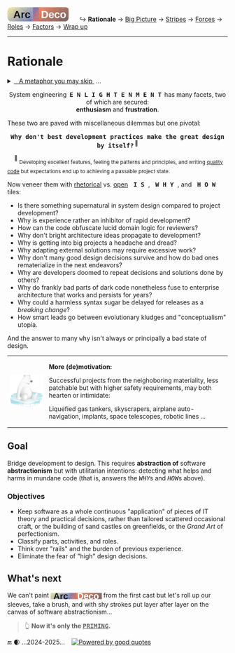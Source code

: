 [![Arc Deco.](../../../../_rsc/_img/ArcDeco/ArcDeco-bar-h33px_rounded.png)](../../README.md) &nbsp;&nbsp;&nbsp;&nbsp;&nbsp;↪️&nbsp;**Rationale** -> [Big Picture](../02.BigPict/README.md) -> [Stripes](../03.Stripes/README.md) -> [Forces](../04.Forces/README.md) -> [Roles](../05.Roles/README.md) -> [Factors](../06.Factors/README.md) -> [Wrap&nbsp;up](../07.Wrapping/README.md)

---

# Rationale

<details><summary><ins>&nbsp;&nbsp;&nbsp;A metaphor you may skip&nbsp;</ins>&nbsp;...</summary>
&nbsp;&nbsp;&nbsp;&nbsp;&nbsp;... but (thanks) you've clicked.

<p dir="rtl">A cherry-picked <b>metaphor</b><br />.simplifies explanation<br />(.At times even for readers)</p>

<table><tr valign="top"><td><p><b>Figure of chess is a universal figure of speech...</b><sup>♟️</sup></p>
  <p><img alt="&nbsp;IT chess phantasy" src="../../../../_rsc/_img/illus/ChessIT.jpg" /></p>
<div dir="rtl"><sub>or I'm boring and unimaginative to&nbsp;&#8230;&nbsp;</sub><sup>♟️</sup><br><sub>.propose better and smarter analogies</sub></div>
  <br /><br /></bre><blockquote><b>Who is the opponent in software?</b><br />
  Not a customer, a manager, or a user.<br />The development<b>!</b></blockquote>
</td><td>
<p>♕♛&nbsp;Learning elementary programming and the rules of the checkered strategy are both fast and attainable for the masses. 
Starting programming resembles games of neophytes: <i>blitz</i> (wins follow fails), fun, and visibly improving.</p>

<p>♖♜&nbsp;Understanding and learning principles and check patterns will prevent blunders but not positional traps of better opponents.<br />
In like manner, a keen junior will soon write good pieces of code but shaky solutions.</p>

<p>♗♝&nbsp;Chess openings rest on studied memorized decisions and strong theory. In software, it means IT education, selection of platforms, frameworks, and external parts, when experimentation and creativity are abnormal</p>

<p>♘♞&nbsp;Then the perception of combinatory vastness and the need to think in several moves lifts the curtain of first naive impressions.<br />
"Moves" in software are multilevel projections over digits and their calculations with enormous space <code><b>&gt;</b>&thinsp;8x8</code> for phantasies and alternative solutions.</p>

<p>Passion wouldn't be enough to rise to a higher - learning and understanding of theory required and games against stronger opponents. The number of games or written applications won't break the ceiling.<sup>👑</sup></p>
  
<p>In chess theoretical roadmaps and schools lead to higher ratings, which ruthlessly show one's place. <ins>Here the metaphor breaks down.</ins> 
Software ways to craftsmanship are inscrutable and assessed by eye.</p>
<div dir="rtl"><sub>&mdash;&nbsp;Popular chess servers can brag about legends&nbsp;&nbsp;&mdash; not bots, pausing for sleep only</sub><sup>👑</sup><br /><sub>.with astronomical number of games but slightly growing amateur ELO ratings.</sub></div>

</td></tr></table></details>

<p align="center">System engineering &thinsp;<samp><b>E&thinsp;N&thinsp;L&thinsp;I&thinsp;G&thinsp;H&thinsp;T&thinsp;E&thinsp;N&thinsp;M&thinsp;E&thinsp;N&thinsp;T</b></samp>&thinsp; has many facets, two of which are secured:<br /><b>enthusiasm</b> and <b>frustration</b>.</p>

These two are paved with miscellaneous dilemmas but one pivotal:

<p align="center"><b><samp>Why don't best development practices make the great design by itself?</samp>&thinsp;<sup>🙋</sup></b></p>

&nbsp;&nbsp;&nbsp;&nbsp;<sup>🙋</sup> <sub>Developing excellent features, feeling the patterns and principles, and writing [quality code](../../../QA/README+/code-quality.md) but expectations end up to achieving a passable project state.</sub>

Now veneer them with <ins>rhetorical</ins> vs. <ins>open</ins> <kbd>&thinsp;<samp><b>I&thinsp;S</b></samp>&thinsp;</kbd>, <kbd>&thinsp;<samp><b>W&thinsp;H&thinsp;Y</b></samp>&thinsp;</kbd>, and <kbd>&thinsp;<samp><b>H&thinsp;O&thinsp;W</b></samp>&thinsp;</kbd> tiles:

* Is there something supernatural in system design compared to project development?
* Why is experience rather an inhibitor of rapid development?
* How can the code obfuscate lucid domain logic for reviewers?
* Why don't bright architecture ideas propagate to development?
* Why is getting into big projects a headache and dread?
* Why adapting external solutions may require excessive work?
* Why don't many good design decisions survive and how do bad ones rematerialize in the next endeavors?
* Why are developers doomed to repeat decisions and solutions done by others?
* Why do frankly bad parts of dark code nonetheless fuse to enterprise architecture that works and persists for years?
* Why could a harmless syntax sugar be delayed for releases as a _breaking change_? 
* How smart leads go between evolutionary kludges and "conceptualism" utopia.

And the answer to many <kbd>why</kbd> isn't always or principally a bad state of design.

<table><tr><td><picture><img alt="&nbsp;sitting on ice" src="../../../../_rsc/_img/symbols/extinct_species.png"/></picture></td><td>
  <b><p>More (de)motivation:</p></b>
  <p>Successful projects from the neighoboring materiality, less patchable but with higher safety requirements, may both hearten or intimidate:</p> 
  <p>Liquefied gas tankers, skyscrapers, airplane auto-navigation, implants, space telescopes, robotic lines ...</p>
</td></tr></table>

## Goal

Bridge development to design.
This requires **abstraction of** software **abstractionism** but with utilitarian intentions: detecting what helps and harms in mundane code (that is, answers the <samp><i>WHY</i></samp>s and <samp><i>HOW</i></samp>s above).

### Objectives

* Keep software as a whole continuous "application" of pieces of IT theory and practical decisions, rather than tailored scattered occasional craft, or the building of sand castles on greenfields, or the _Grand Art_ of perfectionism.
* Classify parts, activities, and roles.
* Think over "rails" and the burden of previous experience.
* Eliminate the fear of "high" design decisions.

## What's next

We can't paint <sub><picture><img alt="&thinsp;Arc&nbsp;Deco" src="../../../../_rsc/_img/ArcDeco/ArcDeco-bar-14px.jpg" /></picture></sub> from the first cast but let's roll up our sleeves, take a brush, and with shy strokes put layer after layer on the canvas of software abstractionism...

> 👆 **Now it's only the <samp><ins><span title="Applying layers to create a barrier between the canvas and the paint.">PRIMING</span></ins></samp>.**

🔚&nbsp;🌒 ...2024-2025... &nbsp;&nbsp; [![Powered by good quotes](https://img.shields.io/badge/💡Powered-💬by_quotes-Cyan?style=flat&labelColor=CornflowerBlue&color=CornflowerBlue)](../../../../pencraft/README+/quotes/README+/cornerstones.md)
